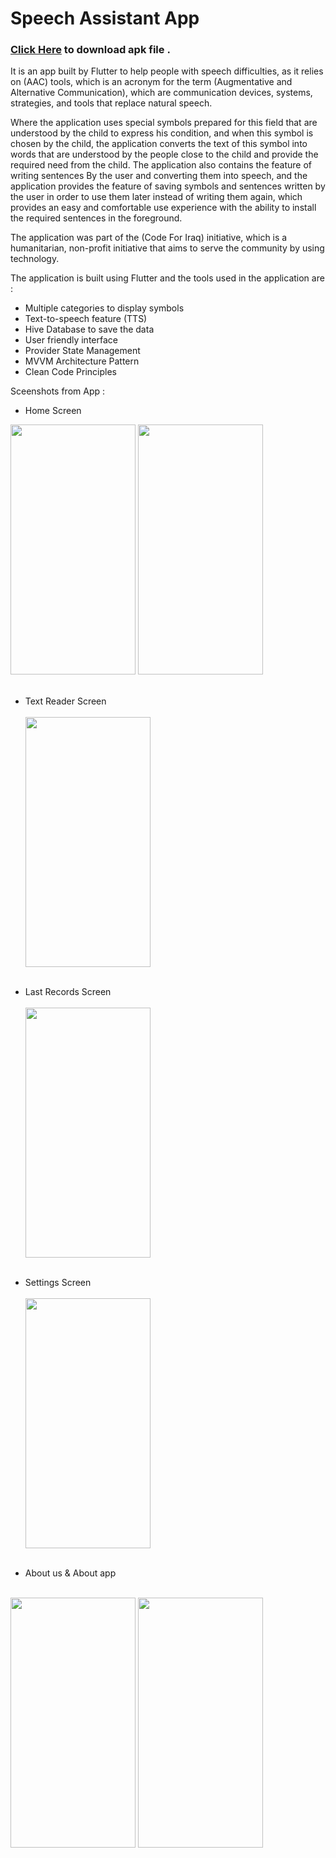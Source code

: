 # Speech Assistant App
### [Click Here](https://raw.githubusercontent.com/mortadha1144/speech_assistant_app_apk/5ad1100f8f32c3ee2fd9524d1b645fe82260e22a/speech_assitant_app.apk) to download apk file .

It is an app built by Flutter to help people with speech difficulties, as it relies on (AAC) tools, which is an acronym for the term (Augmentative and Alternative Communication), which are communication devices, systems, strategies, and tools that replace natural speech.

Where the application uses special symbols prepared for this field that are understood by the child to express his condition, and when this symbol is chosen by the child, the application converts the text of this symbol into words that are understood by the people close to the child and provide the required need from the child. The application also contains the feature of writing sentences By the user and converting them into speech, and the application provides the feature of saving symbols and sentences written by the user in order to use them later instead of writing them again, which provides an easy and comfortable use experience with the ability to install the required sentences in the foreground.

The application was part of the (Code For Iraq) initiative, which is a humanitarian, non-profit initiative that aims to serve the community by using technology.

The application is built using Flutter and the tools used in the application are :
- Multiple categories to display symbols
- Text-to-speech feature (TTS)
- Hive Database to save the data
- User friendly interface
- Provider State Management
- MVVM Architecture Pattern
- Clean Code Principles

Sceenshots from App : 
- Home Screen
<img src="https://github.com/mortadha1144/speech_assistant_app_apk/assets/105784062/3c9a3237-d2c1-48d5-84c2-5fdeed9ee6dd" width="200" height="400">
<img src="https://github.com/mortadha1144/speech_assistant_app_apk/assets/105784062/9b27c565-d445-423e-acaa-65c5761c8f76" width="200" height="400"><br/><br/>


- Text Reader Screen<br/><br/>
<img src="https://github.com/mortadha1144/speech_assistant_app_apk/assets/105784062/d9adb32c-f48b-471e-8316-1ce47fd6c0fd" width="200" height="400"><br/><br/>

- Last Records Screen<br/><br/>
<img src="https://github.com/mortadha1144/speech_assistant_app_apk/assets/105784062/f19d9294-21a6-4c85-b9ca-b2c760f85a5b" width="200" height="400"><br/><br/>

- Settings Screen<br/><br/>
<img src="https://github.com/mortadha1144/speech_assistant_app_apk/assets/105784062/94cab022-38a6-410f-a462-7e427e2c68e2" width="200" height="400"><br/><br/>

- About us & About app<br/><br/>
<img src="https://github.com/mortadha1144/speech_assistant_app_apk/assets/105784062/eaa63a6c-c8d7-420c-bbc0-2eefd672265d" width="200" height="400">
<img src="https://github.com/mortadha1144/speech_assistant_app_apk/assets/105784062/907e2e24-f962-476c-b678-5adbb3fe5b21" width="200" height="400"><br/><br/>
